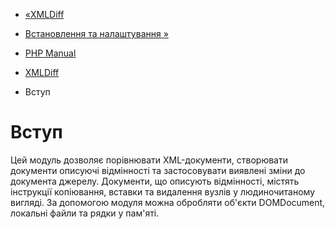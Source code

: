- [«XMLDiff](book.xmldiff.md)
- [Встановлення та налаштування »](xmldiff.setup.md)

- [PHP Manual](index.md)
- [XMLDiff](book.xmldiff.md)
-   Вступ

# Вступ

Цей модуль дозволяє порівнювати XML-документи, створювати документи
описуючі відмінності та застосовувати виявлені зміни до документа
джерелу. Документи, що описують відмінності, містять інструкції
копіювання, вставки та видалення вузлів у людиночитаному вигляді. За допомогою
модуля можна обробляти об'єкти DOMDocument, локальні файли та рядки
у пам'яті.
